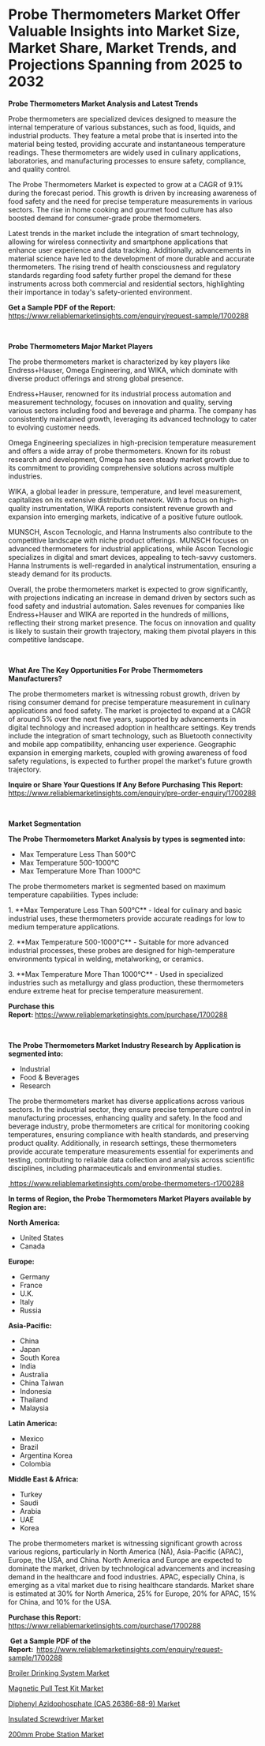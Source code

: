 <p><h1>Probe Thermometers Market Offer Valuable Insights into Market Size, Market Share, Market Trends, and Projections Spanning from 2025 to 2032</h1></p><p><strong>Probe Thermometers Market Analysis and Latest Trends</strong></p>
<p><p>Probe thermometers are specialized devices designed to measure the internal temperature of various substances, such as food, liquids, and industrial products. They feature a metal probe that is inserted into the material being tested, providing accurate and instantaneous temperature readings. These thermometers are widely used in culinary applications, laboratories, and manufacturing processes to ensure safety, compliance, and quality control.</p><p>The Probe Thermometers Market is expected to grow at a CAGR of 9.1% during the forecast period. This growth is driven by increasing awareness of food safety and the need for precise temperature measurements in various sectors. The rise in home cooking and gourmet food culture has also boosted demand for consumer-grade probe thermometers. </p><p>Latest trends in the market include the integration of smart technology, allowing for wireless connectivity and smartphone applications that enhance user experience and data tracking. Additionally, advancements in material science have led to the development of more durable and accurate thermometers. The rising trend of health consciousness and regulatory standards regarding food safety further propel the demand for these instruments across both commercial and residential sectors, highlighting their importance in today's safety-oriented environment.</p></p>
<p><strong>Get a Sample PDF of the Report:&nbsp;</strong> <a href="https://www.reliablemarketinsights.com/enquiry/request-sample/1700288?utm_campaign=3369&utm_medium=2&utm_source=Github&utm_content=ia&utm_term=27032025&utm_id=probe-thermometers">https://www.reliablemarketinsights.com/enquiry/request-sample/1700288</a></p>
<p>&nbsp;</p>
<p><strong>Probe Thermometers Major Market Players</strong></p>
<p><p>The probe thermometers market is characterized by key players like Endress+Hauser, Omega Engineering, and WIKA, which dominate with diverse product offerings and strong global presence. </p><p>Endress+Hauser, renowned for its industrial process automation and measurement technology, focuses on innovation and quality, serving various sectors including food and beverage and pharma. The company has consistently maintained growth, leveraging its advanced technology to cater to evolving customer needs.</p><p>Omega Engineering specializes in high-precision temperature measurement and offers a wide array of probe thermometers. Known for its robust research and development, Omega has seen steady market growth due to its commitment to providing comprehensive solutions across multiple industries. </p><p>WIKA, a global leader in pressure, temperature, and level measurement, capitalizes on its extensive distribution network. With a focus on high-quality instrumentation, WIKA reports consistent revenue growth and expansion into emerging markets, indicative of a positive future outlook.</p><p>MUNSCH, Ascon Tecnologic, and Hanna Instruments also contribute to the competitive landscape with niche product offerings. MUNSCH focuses on advanced thermometers for industrial applications, while Ascon Tecnologic specializes in digital and smart devices, appealing to tech-savvy customers. Hanna Instruments is well-regarded in analytical instrumentation, ensuring a steady demand for its products.</p><p>Overall, the probe thermometers market is expected to grow significantly, with projections indicating an increase in demand driven by sectors such as food safety and industrial automation. Sales revenues for companies like Endress+Hauser and WIKA are reported in the hundreds of millions, reflecting their strong market presence. The focus on innovation and quality is likely to sustain their growth trajectory, making them pivotal players in this competitive landscape.</p></p>
<p>&nbsp;</p>
<p><strong>What Are The Key Opportunities For Probe Thermometers Manufacturers?</strong></p>
<p><p>The probe thermometers market is witnessing robust growth, driven by rising consumer demand for precise temperature measurement in culinary applications and food safety. The market is projected to expand at a CAGR of around 5% over the next five years, supported by advancements in digital technology and increased adoption in healthcare settings. Key trends include the integration of smart technology, such as Bluetooth connectivity and mobile app compatibility, enhancing user experience. Geographic expansion in emerging markets, coupled with growing awareness of food safety regulations, is expected to further propel the market's future growth trajectory.</p></p>
<p><strong>Inquire or Share Your Questions If Any Before Purchasing This Report:</strong> <a href="https://www.reliablemarketinsights.com/enquiry/pre-order-enquiry/1700288?utm_campaign=3369&utm_medium=2&utm_source=Github&utm_content=ia&utm_term=27032025&utm_id=probe-thermometers">https://www.reliablemarketinsights.com/enquiry/pre-order-enquiry/1700288</a></p>
<p>&nbsp;</p>
<p><strong>Market Segmentation</strong></p>
<p><strong>The Probe Thermometers Market Analysis by types is segmented into:</strong></p>
<p><ul><li>Max Temperature Less Than 500℃</li><li>Max Temperature 500-1000℃</li><li>Max Temperature More Than 1000℃</li></ul></p>
<p><p>The probe thermometers market is segmented based on maximum temperature capabilities. Types include: </p><p>1. **Max Temperature Less Than 500℃** - Ideal for culinary and basic industrial uses, these thermometers provide accurate readings for low to medium temperature applications. </p><p>2. **Max Temperature 500-1000℃** - Suitable for more advanced industrial processes, these probes are designed for high-temperature environments typical in welding, metalworking, or ceramics. </p><p>3. **Max Temperature More Than 1000℃** - Used in specialized industries such as metallurgy and glass production, these thermometers endure extreme heat for precise temperature measurement.</p></p>
<p><strong>Purchase this Report:&nbsp;</strong><a href="https://www.reliablemarketinsights.com/purchase/1700288?utm_campaign=3369&utm_medium=2&utm_source=Github&utm_content=ia&utm_term=27032025&utm_id=probe-thermometers">https://www.reliablemarketinsights.com/purchase/1700288</a></p>
<p>&nbsp;</p>
<p><strong>The Probe Thermometers Market Industry Research by Application is segmented into:</strong></p>
<p><ul><li>Industrial</li><li>Food & Beverages</li><li>Research</li></ul></p>
<p><p>The probe thermometers market has diverse applications across various sectors. In the industrial sector, they ensure precise temperature control in manufacturing processes, enhancing quality and safety. In the food and beverage industry, probe thermometers are critical for monitoring cooking temperatures, ensuring compliance with health standards, and preserving product quality. Additionally, in research settings, these thermometers provide accurate temperature measurements essential for experiments and testing, contributing to reliable data collection and analysis across scientific disciplines, including pharmaceuticals and environmental studies.</p></p>
<p><a href="https://www.reliablemarketinsights.com/probe-thermometers-r1700288?utm_campaign=3369&utm_medium=2&utm_source=Github&utm_content=ia&utm_term=27032025&utm_id=probe-thermometers">&nbsp;https://www.reliablemarketinsights.com/probe-thermometers-r1700288</a></p>
<p><strong>In terms of Region, the Probe Thermometers Market Players available by Region are:</strong></p>
<p>
    <p> <strong> North America: </strong>
        <ul>
            <li>United States</li>
            <li>Canada</li>
        </ul>
        </p> 
    <p> <strong> Europe: </strong>
        <ul>
            <li>Germany</li>
            <li>France</li>
            <li>U.K.</li>
            <li>Italy</li>
            <li>Russia</li>
        </ul>
        </p> 
    <p> <strong> Asia-Pacific: </strong>
        <ul>
            <li>China</li>
            <li>Japan</li>
            <li>South Korea</li>
            <li>India</li>
            <li>Australia</li>
            <li>China Taiwan</li>
            <li>Indonesia</li>
            <li>Thailand</li>
            <li>Malaysia</li>
        </ul>
        </p> 
    <p> <strong> Latin America: </strong>
        <ul>
            <li>Mexico</li>
            <li>Brazil</li>
            <li>Argentina Korea</li>
            <li>Colombia</li>
        </ul>
        </p> 
    <p> <strong> Middle East & Africa: </strong>
        <ul>
            <li>Turkey</li>
            <li>Saudi</li>
            <li>Arabia</li>
            <li>UAE</li>
            <li>Korea</li>
        </ul>
    </p>
    </p>
<p><p>The probe thermometers market is witnessing significant growth across various regions, particularly in North America (NA), Asia-Pacific (APAC), Europe, the USA, and China. North America and Europe are expected to dominate the market, driven by technological advancements and increasing demand in the healthcare and food industries. APAC, especially China, is emerging as a vital market due to rising healthcare standards. Market share is estimated at 30% for North America, 25% for Europe, 20% for APAC, 15% for China, and 10% for the USA.</p></p>
<p><strong>Purchase this Report: </strong><a href="https://www.reliablemarketinsights.com/purchase/1700288?utm_campaign=3369&utm_medium=2&utm_source=Github&utm_content=ia&utm_term=27032025&utm_id=probe-thermometers">https://www.reliablemarketinsights.com/purchase/1700288</a></p>
<p>&nbsp;<strong>Get a Sample PDF of the Report:&nbsp;&nbsp;</strong><a href="https://www.reliablemarketinsights.com/enquiry/request-sample/1700288?utm_campaign=3369&utm_medium=2&utm_source=Github&utm_content=ia&utm_term=27032025&utm_id=probe-thermometers">https://www.reliablemarketinsights.com/enquiry/request-sample/1700288</a></p>
<p><strong></strong></p>
<p><p><a href="https://www.linkedin.com/pulse/market-analysis-report-broiler-drinking-system-anticipated-dsxhf?utm_campaign=3369&utm_medium=2&utm_source=Github&utm_content=ia&utm_term=27032025&utm_id=probe-thermometers">Broiler Drinking System Market</a></p><p><a href="https://www.linkedin.com/pulse/magnetic-pull-test-kit-market-growth-challenges-projections-57owf?utm_campaign=3369&utm_medium=2&utm_source=Github&utm_content=ia&utm_term=27032025&utm_id=probe-thermometers">Magnetic Pull Test Kit Market</a></p><p><a href="https://github.com/shirlantosx7/Market-Research-Report-List-1/blob/main/diphenyl-azidophosphate-cas-26386-88-9-market.md?utm_campaign=3369&utm_medium=2&utm_source=Github&utm_content=ia&utm_term=27032025&utm_id=probe-thermometers">Diphenyl Azidophosphate (CAS 26386-88-9) Market</a></p><p><a href="https://www.linkedin.com/pulse/insulated-screwdriver-market-size-growing-cagr-48-forecast-rv3cf?utm_campaign=3369&utm_medium=2&utm_source=Github&utm_content=ia&utm_term=27032025&utm_id=probe-thermometers">Insulated Screwdriver Market</a></p><p><a href="https://www.linkedin.com/pulse/200mm-probe-station-market-research-report-industry-nkwjf?utm_campaign=3369&utm_medium=2&utm_source=Github&utm_content=ia&utm_term=27032025&utm_id=probe-thermometers">200mm Probe Station Market</a></p></p>